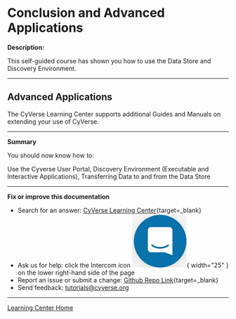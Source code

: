 # Conclusion and Advanced Applications

**Description:**

This self-guided course has shown you how to use the Data Store and Discovery Environment.

------------------------------------------------------------------------

## Advanced Applications

The CyVerse Learning Center supports additional Guides and Manuals on extending your use of CyVerse. 

------------------------------------------------------------------------

**Summary**

You should now know how to:

Use the Cyverse User Portal, Discovery Environment (Executable and Interactive Applications), Transferring Data to and from the Data Store

-----------------------------------------------------------------------

**Fix or improve this documentation**

  - Search for an answer:
     [CyVerse Learning Center](https://learning.cyverse.org){target=_blank}
  - Ask us for help:
    click the Intercom icon ![Intercom](assets/intercom.png){ width="25" } on the lower right-hand side of the page
  - Report an issue or submit a change:
    [Github Repo Link](https://github.com/cyverse-learning-materials/){target=_blank}
  - Send feedback: <tutorials@cyverse.org>
  
------------------------------------------------------------------------

[Learning Center Home](http://learning.cyverse.org/)